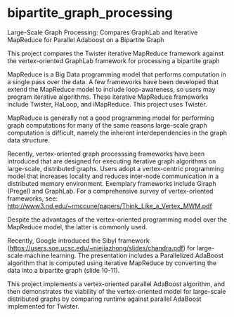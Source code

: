 # bipartite_graph_processing
Large-Scale Graph Processing: Compares GraphLab and Iterative MapReduce for Parallel Adaboost on a Bipartite Graph

This project compares the Twister iterative MapReduce framework against the vertex-oriented GraphLab framework for processing a bipartite graph

MapReduce is a Big Data programming model that performs computation in a single pass over the data.  A few frameworks have been developed that extend the MapReduce model to include loop-awareness, so users may program iterative algorithms.  These iterative MapReduce frameworks include Twister, HaLoop, and iMapReduce.  This project uses Twister.

MapReduce is generally not a good programming model for performing graph computations for many of the same reasons large-scale graph computation is difficult, namely the inherent interdependencies in the graph data structure.  

Recently, vertex-oriented graph processsing frameworks have been introduced that are designed for executing iterative graph algorithms on large-scale, distributed graphs.  Users adopt a vertex-centric programming model that increases locality and reduces inter-node communication in a distributed memory environment.  Exemplary frameworks include Giraph (Pregel) and GraphLab.  For a comprehensive survey of vertex-oriented frameworks, see: http://www3.nd.edu/~rmccune/papers/Think_Like_a_Vertex_MWM.pdf

Despite the advantages of the vertex-oriented programming model over the MapReduce model, the latter is commonly used.

Recently, Google introduced the Sibyl framework (https://users.soe.ucsc.edu/~niejiazhong/slides/chandra.pdf) for large-scale machine learning.  The presentation includes a Parallelized AdaBoost algorithm that is computed using iterative MapReduce by converting the data into a bipartite graph (slide 10-11).

This project implements a vertex-oriented parallel AdaBoost algorithm, and then demonstrates the viability of the vertex-oriented model for large-scale distributed graphs by comparing runtime against parallel AdaBoost implemented for Twister.